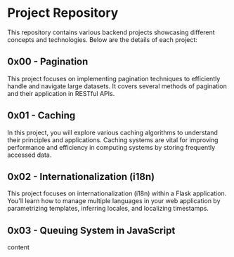 # Project Repository

This repository contains various backend projects showcasing different concepts and technologies. Below are the details of each project:

## 0x00 - Pagination

This project focuses on implementing pagination techniques to efficiently handle and navigate large datasets. It covers several methods of pagination and their application in RESTful APIs.

## 0x01 - Caching

In this project, you will explore various caching algorithms to understand their principles and applications. Caching systems are vital for improving performance and efficiency in computing systems by storing frequently accessed data.

## 0x02 - Internationalization (i18n)

This project focuses on internationalization (i18n) within a Flask application. You'll learn how to manage multiple languages in your web application by parametrizing templates, inferring locales, and localizing timestamps.



## 0x03 - Queuing System in JavaScript

content